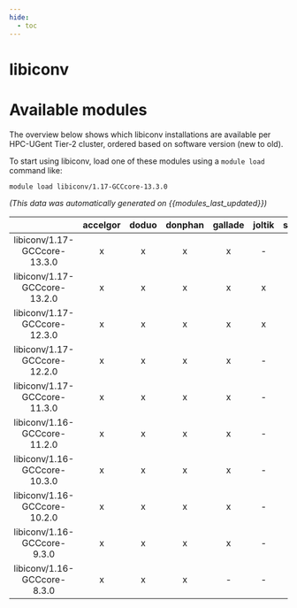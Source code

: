```yaml
---
hide:
  - toc
---
```


libiconv
========

# Available modules


The overview below shows which libiconv installations are available per HPC-UGent Tier-2 cluster, ordered based on software version (new to old).

To start using libiconv, load one of these modules using a `module load` command like:

```shell
module load libiconv/1.17-GCCcore-13.3.0
```

*(This data was automatically generated on {{modules_last_updated}})*  

| |accelgor|doduo|donphan|gallade|joltik|shinx|skitty|
| :---: | :---: | :---: | :---: | :---: | :---: | :---: | :---: |
|libiconv/1.17-GCCcore-13.3.0|x|x|x|x|-|x|x|
|libiconv/1.17-GCCcore-13.2.0|x|x|x|x|x|x|x|
|libiconv/1.17-GCCcore-12.3.0|x|x|x|x|x|x|x|
|libiconv/1.17-GCCcore-12.2.0|x|x|x|x|-|x|-|
|libiconv/1.17-GCCcore-11.3.0|x|x|x|x|-|x|-|
|libiconv/1.16-GCCcore-11.2.0|x|x|x|x|-|-|-|
|libiconv/1.16-GCCcore-10.3.0|x|x|x|x|-|-|-|
|libiconv/1.16-GCCcore-10.2.0|x|x|x|x|-|-|-|
|libiconv/1.16-GCCcore-9.3.0|x|x|x|x|-|-|-|
|libiconv/1.16-GCCcore-8.3.0|x|x|x|-|-|-|-|
